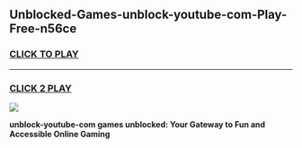 
## Unblocked-Games-unblock-youtube-com-Play-Free-n56ce
<h3>
<a href="https://premium76.site?title=unblock-youtube-com&ref=18A1">CLICK TO PLAY</a></h3>
<hr>

<h3>
<a href="https://premium76.site?title=unblock-youtube-com&ref=18A1">CLICK 2 PLAY</a>
  
</h3>

<a href="https://premium76.site?title=unblock-youtube-com&ref=18A1"><img src="https://clearcache.store/games.png"></a>


**unblock-youtube-com games unblocked: Your Gateway to Fun and Accessible Online Gaming**
